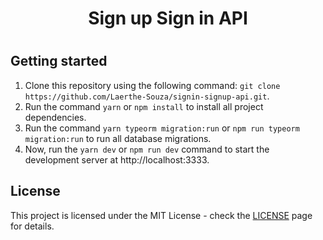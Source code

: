 <h1 align="center">
  Sign up Sign in API
<h1>

## Getting started

1. Clone this repository using the following command: `git clone https://github.com/Laerthe-Souza/signin-signup-api.git`.
2. Run the command `yarn` or `npm install` to install all project dependencies.
3. Run the command `yarn typeorm migration:run` or `npm run typeorm migration:run` to run all database migrations.
4. Now, run the `yarn dev` or `npm run dev` command to start the development server at http://localhost:3333.

## License

This project is licensed under the MIT License - check the [LICENSE](https://opensource.org/licenses/MIT) page for details.
